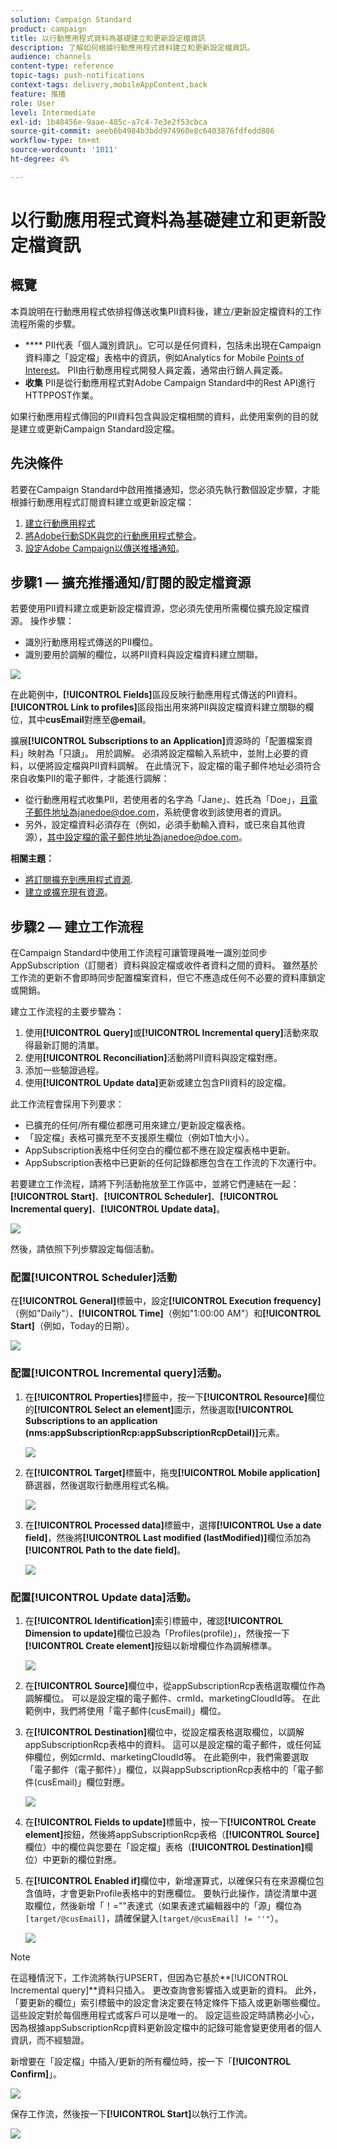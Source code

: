 ```yaml
---
solution: Campaign Standard
product: campaign
title: 以行動應用程式資料為基礎建立和更新設定檔資訊
description: 了解如何根據行動應用程式資料建立和更新設定檔資訊。
audience: channels
content-type: reference
topic-tags: push-notifications
context-tags: delivery,mobileAppContent,back
feature: 推播
role: User
level: Intermediate
exl-id: 1b48456e-9aae-485c-a7c4-7e3e2f53cbca
source-git-commit: aeeb6b4984b3bdd974960e8c6403876fdfedd886
workflow-type: tm+mt
source-wordcount: '1011'
ht-degree: 4%

---
```


# 以行動應用程式資料為基礎建立和更新設定檔資訊

## 概覽

本頁說明在行動應用程式依排程傳送收集PII資料後，建立/更新設定檔資料的工作流程所需的步驟。

* **** PII代表「個人識別資訊」。它可以是任何資料，包括未出現在Campaign資料庫之「設定檔」表格中的資訊，例如Analytics for Mobile [Points of Interest](../../integrating/using/about-campaign-points-of-interest-data-integration.md)。 PII由行動應用程式開發人員定義，通常由行銷人員定義。
* **收集** PII是從行動應用程式對Adobe Campaign Standard中的Rest API進行HTTPPOST作業。

如果行動應用程式傳回的PII資料包含與設定檔相關的資料，此使用案例的目的就是建立或更新Campaign Standard設定檔。

## 先決條件

若要在Campaign Standard中啟用推播通知，您必須先執行數個設定步驟，才能根據行動應用程式訂閱資料建立或更新設定檔：

1. [建立行動應用程式](../../administration/using/configuring-a-mobile-application.md)
1. [將Adobe行動SDK與您的行動應用程式整合](https://helpx.adobe.com/tw/campaign/kb/integrate-mobile-sdk.html)。
1. [設定Adobe Campaign以傳送推播通知](https://helpx.adobe.com/tw/campaign/kb/configuring-app-sdkv4.html)。

## 步驟1 — 擴充推播通知/訂閱的設定檔資源

若要使用PII資料建立或更新設定檔資源，您必須先使用所需欄位擴充設定檔資源。 操作步驟：

* 識別行動應用程式傳送的PII欄位。
* 識別要用於調解的欄位，以將PII資料與設定檔資料建立關聯。

![](assets/update_profile1.png)

在此範例中，**[!UICONTROL Fields]**&#x200B;區段反映行動應用程式傳送的PII資料。 **[!UICONTROL Link to profiles]**&#x200B;區段指出用來將PII與設定檔資料建立關聯的欄位，其中&#x200B;**cusEmail**&#x200B;對應至&#x200B;**@email**。

擴展&#x200B;**[!UICONTROL Subscriptions to an Application]**&#x200B;資源時的「配置檔案資料」映射為「只讀」。 用於調解。 必須將設定檔輸入系統中，並附上必要的資料，以便將設定檔與PII資料調解。 在此情況下，設定檔的電子郵件地址必須符合來自收集PII的電子郵件，才能進行調解：

* 從行動應用程式收集PII，若使用者的名字為「Jane」、姓氏為「Doe」，且電子郵件地址為janedoe@doe.com，系統便會收到該使用者的資訊。
* 另外，設定檔資料必須存在（例如，必須手動輸入資料，或已來自其他資源），其中設定檔的電子郵件地址為janedoe@doe.com。

**相關主題：**

* [將訂閱擴充到應用程式資源](../../developing/using/extending-the-subscriptions-to-an-application-resource.md).
* [建立或擴充現有資源](../../developing/using/key-steps-to-add-a-resource.md)。

## 步驟2 — 建立工作流程

在Campaign Standard中使用工作流程可讓管理員唯一識別並同步AppSubscription（訂閱者）資料與設定檔或收件者資料之間的資料。 雖然基於工作流的更新不會即時同步配置檔案資料，但它不應造成任何不必要的資料庫鎖定或開銷。

建立工作流程的主要步驟為：

1. 使用&#x200B;**[!UICONTROL Query]**&#x200B;或&#x200B;**[!UICONTROL Incremental query]**&#x200B;活動來取得最新訂閱的清單。
1. 使用&#x200B;**[!UICONTROL Reconciliation]**&#x200B;活動將PII資料與設定檔對應。
1. 添加一些驗證過程。
1. 使用&#x200B;**[!UICONTROL Update data]**&#x200B;更新或建立包含PII資料的設定檔。

此工作流程會採用下列要求：

* 已擴充的任何/所有欄位都應可用來建立/更新設定檔表格。
* 「設定檔」表格可擴充至不支援原生欄位（例如T恤大小）。
* AppSubscription表格中任何空白的欄位都不應在設定檔表格中更新。
* AppSubscription表格中已更新的任何記錄都應包含在工作流的下次運行中。

若要建立工作流程，請將下列活動拖放至工作區中，並將它們連結在一起：**[!UICONTROL Start]**、**[!UICONTROL Scheduler]**、**[!UICONTROL Incremental query]**、**[!UICONTROL Update data]**。

![](assets/update_profile0.png)

然後，請依照下列步驟設定每個活動。

### 配置&#x200B;**[!UICONTROL Scheduler]**&#x200B;活動

在&#x200B;**[!UICONTROL General]**&#x200B;標籤中，設定&#x200B;**[!UICONTROL Execution frequency]**（例如&quot;Daily&quot;）、**[!UICONTROL Time]**（例如&quot;1:00:00 AM&quot;）和&#x200B;**[!UICONTROL Start]**（例如，Today的日期）。

![](assets/update_profile2.png)

### 配置&#x200B;**[!UICONTROL Incremental query]**&#x200B;活動。

1. 在&#x200B;**[!UICONTROL Properties]**&#x200B;標籤中，按一下&#x200B;**[!UICONTROL Resource]**&#x200B;欄位的&#x200B;**[!UICONTROL Select an element]**&#x200B;圖示，然後選取&#x200B;**[!UICONTROL Subscriptions to an application (nms:appSubscriptionRcp:appSubscriptionRcpDetail)]**&#x200B;元素。

   ![](assets/update_profile3.png)

1. 在&#x200B;**[!UICONTROL Target]**&#x200B;標籤中，拖曳&#x200B;**[!UICONTROL Mobile application]**&#x200B;篩選器，然後選取行動應用程式名稱。

   ![](assets/update_profile4.png)

1. 在&#x200B;**[!UICONTROL Processed data]**&#x200B;標籤中，選擇&#x200B;**[!UICONTROL Use a date field]**，然後將&#x200B;**[!UICONTROL Last modified (lastModified)]**&#x200B;欄位添加為&#x200B;**[!UICONTROL Path to the date field]**。

   ![](assets/update_profile5.png)

### 配置&#x200B;**[!UICONTROL Update data]**&#x200B;活動。

1. 在&#x200B;**[!UICONTROL Identification]**&#x200B;索引標籤中，確認&#x200B;**[!UICONTROL Dimension to update]**&#x200B;欄位已設為「Profiles(profile)」，然後按一下&#x200B;**[!UICONTROL Create element]**&#x200B;按鈕以新增欄位作為調解標準。

   ![](assets/update_profile_createelement.png)

1. 在&#x200B;**[!UICONTROL Source]**&#x200B;欄位中，從appSubscriptionRcp表格選取欄位作為調解欄位。 可以是設定檔的電子郵件、crmId、marketingCloudId等。 在此範例中，我們將使用「電子郵件(cusEmail)」欄位。

1. 在&#x200B;**[!UICONTROL Destination]**&#x200B;欄位中，從設定檔表格選取欄位，以調解appSubscriptionRcp表格中的資料。 這可以是設定檔的電子郵件，或任何延伸欄位，例如crmId、marketingCloudId等。 在此範例中，我們需要選取「電子郵件（電子郵件）」欄位，以與appSubscriptionRcp表格中的「電子郵件(cusEmail)」欄位對應。

   ![](assets/update_profile7.png)

1. 在&#x200B;**[!UICONTROL Fields to update]**&#x200B;標籤中，按一下&#x200B;**[!UICONTROL Create element]**&#x200B;按鈕，然後將appSubscriptionRcp表格（**[!UICONTROL Source]**&#x200B;欄位）中的欄位與您要在「設定檔」表格（**[!UICONTROL Destination]**&#x200B;欄位）中更新的欄位對應。

1. 在&#x200B;**[!UICONTROL Enabled if]**&#x200B;欄位中，新增運算式，以確保只有在來源欄位包含值時，才會更新Profile表格中的對應欄位。 要執行此操作，請從清單中選取欄位，然後新增「！=&quot;&quot;表達式（如果表達式編輯器中的「源」欄位為`[target/@cusEmail]`，請確保鍵入`[target/@cusEmail] != ''"`）。

   ![](assets/update_profile8.png)

>[!NOTE]
>
>在這種情況下，工作流將執行UPSERT，但因為它基於&#x200B;**[!UICONTROL Incremental query]**資料只插入。 更改查詢會影響插入或更新的資料。
>此外，「要更新的欄位」索引標籤中的設定會決定要在特定條件下插入或更新哪些欄位。 這些設定對於每個應用程式或客戶可以是唯一的。
>設定這些設定時請務必小心，因為根據appSubscriptionRcp資料更新設定檔中的記錄可能會變更使用者的個人資訊，而不經驗證。

新增要在「設定檔」中插入/更新的所有欄位時，按一下「**[!UICONTROL Confirm]**」。

![](assets/update_profile9.png)

保存工作流，然後按一下&#x200B;**[!UICONTROL Start]**&#x200B;以執行工作流。

![](assets/update_profile10.png)
